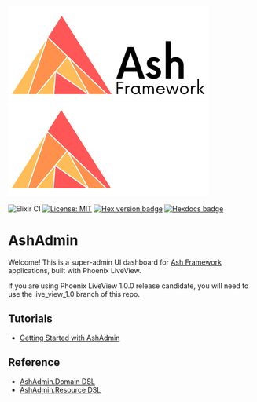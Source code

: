 ![Logo](https://github.com/ash-project/ash/blob/main/logos/cropped-for-header-black-text.png?raw=true#gh-light-mode-only)
![Logo](https://github.com/ash-project/ash/blob/main/logos/cropped-for-header-white-text.png?raw=true#gh-dark-mode-only)

![Elixir CI](https://github.com/ash-project/ash_admin/workflows/CI/badge.svg)
[![License: MIT](https://img.shields.io/badge/License-MIT-yellow.svg)](https://opensource.org/licenses/MIT)
[![Hex version badge](https://img.shields.io/hexpm/v/ash_admin.svg)](https://hex.pm/packages/ash_admin)
[![Hexdocs badge](https://img.shields.io/badge/docs-hexdocs-purple)](https://hexdocs.pm/ash_admin)

# AshAdmin

Welcome! This is a super-admin UI dashboard for [Ash Framework](https://hexdocs.pm/ash) applications, built with Phoenix LiveView.

If you are using Phoenix LiveView 1.0.0 release candidate, you will need to use the live_view_1.0 branch of this repo.

## Tutorials

- [Getting Started with AshAdmin](documentation/tutorials/getting-started-with-ash-admin.md)

## Reference

- [AshAdmin.Domain DSL](documentation/dsls/DSL:-AshAdmin.Domain.md)
- [AshAdmin.Resource DSL](documentation/dsls/DSL:-AshAdmin.Resource.md)

